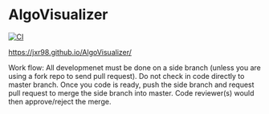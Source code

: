 # AlgoVisualizer

[![CI](https://github.com/jxr98/AlgoVisualizer/actions/workflows/test.yml/badge.svg?branch=master)](https://github.com/jxr98/AlgoVisualizer/actions/workflows/test.yml)

https://jxr98.github.io/AlgoVisualizer/


Work flow:
All developmenet must be done on a side branch (unless you are using a fork repo to send pull request). Do not check in code directly to master branch. Once you code is ready, push the side branch and request pull request to merge the side branch into master. Code reviewer(s) would then approve/reject the merge.
